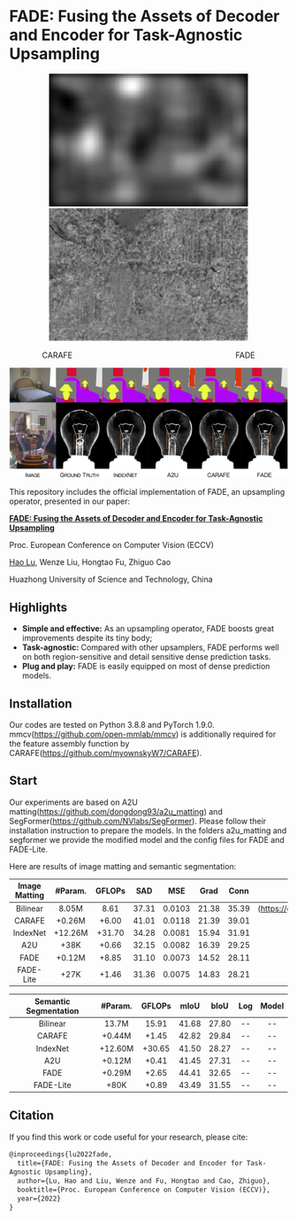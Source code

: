 # FADE: Fusing the Assets of Decoder and Encoder for Task-Agnostic Upsampling

<p align="center"><img src="carafe.gif" width="360" title="CARAFE"/><img src="fade.gif" width="360" title="FADE"/></p>
<p align="center">CARAFE&nbsp;&nbsp;&nbsp;&nbsp;&nbsp;&nbsp;&nbsp;&nbsp;&nbsp;&nbsp;&nbsp;&nbsp;&nbsp;&nbsp;&nbsp;&nbsp;&nbsp;&nbsp;&nbsp;&nbsp;&nbsp;&nbsp;&nbsp;&nbsp;&nbsp;&nbsp;&nbsp;&nbsp;&nbsp;&nbsp;&nbsp;&nbsp;&nbsp;&nbsp;&nbsp;&nbsp;&nbsp;&nbsp;&nbsp;&nbsp;&nbsp;&nbsp;&nbsp;&nbsp;&nbsp;&nbsp;&nbsp;&nbsp;&nbsp;&nbsp;&nbsp;&nbsp;&nbsp;&nbsp;&nbsp;&nbsp;&nbsp;&nbsp;&nbsp;&nbsp;&nbsp;&nbsp;&nbsp;&nbsp;&nbsp;&nbsp;&nbsp;&nbsp;&nbsp;&nbsp;&nbsp;&nbsp;&nbsp;&nbsp;&nbsp;FADE</p>

<p align="center"><img src="visualization.jpg" width="720" title="visualization"/></p>

This repository includes the official implementation of FADE, an upsampling operator, presented in our paper:

**[FADE: Fusing the Assets of Decoder and Encoder for Task-Agnostic Upsampling](https://arxiv.org/abs/)**

Proc. European Conference on Computer Vision (ECCV)

[Hao Lu](https://sites.google.com/site/poppinace/), Wenze Liu, Hongtao Fu, Zhiguo Cao

Huazhong University of Science and Technology, China

## Highlights
- **Simple and effective:** As an upsampling operator, FADE boosts great improvements despite its tiny body;
- **Task-agnostic:** Compared with other upsamplers, FADE performs well on both region-sensitive and detail sensitive dense prediction tasks.
- **Plug and play:** FADE is easily equipped on most of dense prediction models.

## Installation
Our codes are tested on Python 3.8.8 and PyTorch 1.9.0. mmcv(https://github.com/open-mmlab/mmcv) is additionally required for the feature assembly function by CARAFE(https://github.com/myownskyW7/CARAFE).

## Start
Our experiments are based on A2U matting(https://github.com/dongdong93/a2u_matting) and SegFormer(https://github.com/NVlabs/SegFormer). Please follow their installation instruction to prepare the models. In the folders a2u_matting and segformer we provide the modified model and the config files for FADE and FADE-Lite.

Here are results of image matting and semantic segmentation:

| Image Matting | #Param. | GFLOPs | SAD | MSE | Grad | Conn | Log | Model |
| :--: | :--: | :--: | :--: | :--: | :--: | :--: | :--: | :--: |
| Bilinear | 8.05M | 8.61 | 37.31 | 0.0103 | 21.38 | 35.39 | (https://github.com/poppinace/fade/blob/main/segformer/segformer.b1_bilinear.512x512.ade.160k.log) | -- |
| CARAFE | +0.26M | +6.00 | 41.01 | 0.0118 | 21.39 | 39.01 | -- | -- |
| IndexNet | +12.26M | +31.70 | 34.28 | 0.0081 | 15.94 | 31.91 | -- | -- |
| A2U | +38K | +0.66 | 32.15 | 0.0082 | 16.39 | 29.25 | -- | -- |
| FADE | +0.12M | +8.85 | 31.10 | 0.0073 | 14.52 | 28.11 | -- | -- |
| FADE-Lite | +27K | +1.46 | 31.36 | 0.0075 | 14.83 | 28.21 | -- | -- |

| Semantic Segmentation | #Param. | GFLOPs | mIoU | bIoU | Log | Model |
| :--: | :--: | :--: | :--: | :--: | :--: | :--: |
| Bilinear | 13.7M | 15.91 | 41.68 | 27.80 | -- | -- |
| CARAFE | +0.44M | +1.45 | 42.82 | 29.84 | -- | -- |
| IndexNet | +12.60M | +30.65 | 41.50 | 28.27 | -- | -- |
| A2U | +0.12M | +0.41 | 41.45 | 27.31 | -- | -- |
| FADE | +0.29M | +2.65 | 44.41 | 32.65 | -- | -- |
| FADE-Lite | +80K | +0.89 | 43.49 | 31.55 | -- | -- |

## Citation
If you find this work or code useful for your research, please cite:
```
@inproceedings{lu2022fade,
  title={FADE: Fusing the Assets of Decoder and Encoder for Task-Agnostic Upsampling},
  author={Lu, Hao and Liu, Wenze and Fu, Hongtao and Cao, Zhiguo},
  booktitle={Proc. European Conference on Computer Vision (ECCV)},
  year={2022}
}
